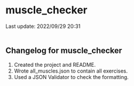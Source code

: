 # muscle_checker
Last update: 2022/09/29 20:31
<br /><br />
<h2>Changelog for muscle_checker</h2>

<ol>
        <li>Created the project and README.</li>
        <li>Wrote all_muscles.json to contain all exercises.</li>
        <li>Used a JSON Validator to check the formatting.</li>
</ol>